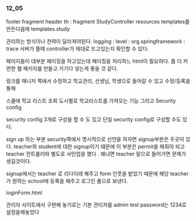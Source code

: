 ### 12_05

footer fragment header th : fragment
StudyController
resources templates를 만든다음에 
templates.study

관리하는 방식이나 전략이 달라져야된다. 
logging : level : org.springframework : trace
서버가 뜰때 controller가 제대로 뜨고있는지 확인할 수 있다. 

페이지들이 대부분 페이징을 하고있는데 
페이징을 처리하느 html이 필요하다. 
좀 더 커먼한 웹 패키지를 만들고 거기다 넣는게 좋을 것 같다. 

링크를 매니저 쪽에서 수정하고 학교관리, 선생님, 학생으로 들어갈 수 있고 수정/등록을 통해 

스쿨에 학교 리스트 조회 
도시별로 학교리스트를 가져오는 기능
그리고 Security config 

security config 3개로 구성을 할 수 도 있고 단일 security config로 구성할 수도 있다.

sign up 하는 부분 
security쪽에서 명시적으로 선언을 하자면 signup부분은 두곳이 있다. 
teacher와 student에 대한 signup이기 떄문에 이 부분은 permit을 해줘야 되고 
teacher 컨트롤러와 별도로 
사인업을 했다 .
왜냐면 teacher 밑으로 들어가면 문제가 생길것이다. 

signup에서는 teacher 로 리다이레 해주고 
form 인풋을 밭았기 때문에 해당 teacher가 원하는 school에 등록을 해주고 
로그인 폼으로 보낸다. 

loginForm.html

관리자 사이트에서 구현해 놓기로는 기본 관리자를 admin test 
password는 1234로 설정을해놓았다 






































